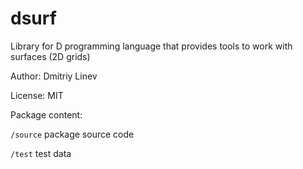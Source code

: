# dsurf
Library for D programming language that provides tools to work with surfaces (2D grids)

Author: Dmitriy Linev

License: MIT

Package content:

`/source` package source code

`/test` test data

